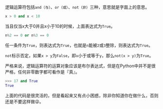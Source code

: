 逻辑运算符包括`and（与）`、`or（或）`、`not（非）`三种，意思就是字面上的意思。

```python
x > 0 and x < 10
```
当且仅当x大于0并且x小于10的时候，上面表达式为`True`。

```python
n%2 == 0 or n%3 == 0
```
任一条件为`True`，则表达式为`True`，也就是`n`能被`2`或`3`整除，则表达式为`True`。

`not`标示否定，如果`x > y`为`False`，即`x`小于或等于`y`，那么`not(x > y)`为`True`。

严格来说，逻辑运算符的运算对象应该是布尔表达式，但是在Python中并不是很严格，任何非零数字都可看作是『真』。

```python
>>> 17 and True
True
```
上面的代码是很灵活的，但是看起来又有点小困惑，除非你知道你在做什么，否则还是不要这样做😜。
